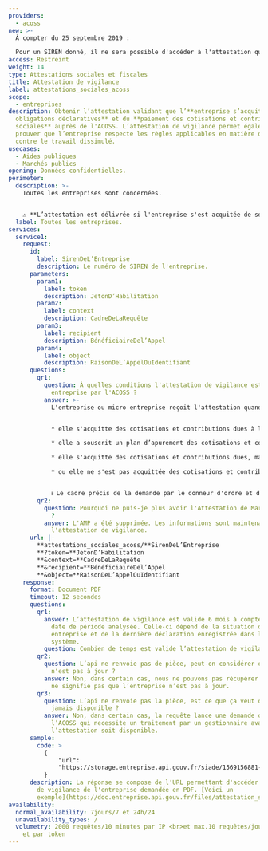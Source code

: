 ```yaml
---
providers:
  - acoss
new: >-
  À compter du 25 septembre 2019 :

  Pour un SIREN donné, il ne sera possible d'accéder à l'attestation que 10 fois par jour ; là où avant il n'y avait pas limite. Une fois cette limite atteinte il faudra attendre le lendemain (à partir de 00h00) pour obtenir de nouveau cette attestation. Cette limitation est mise en place directement par le fournisseur de données (ACOSS). **Il est donc recommandé de ré-utiliser la pièce fournie et hosté par API Entreprise plutôt que de renouveler vos appels pour une même attestation à quelques jours voire semaines d'interval**
access: Restreint
weight: 14
type: Attestations sociales et fiscales
title: Attestation de vigilance
label: attestations_sociales_acoss
scope:
  - entreprises
description: Obtenir l’attestation validant que l’**entreprise s’acquitte de ses
  obligations déclaratives** et du **paiement des cotisations et contributions
  sociales** auprès de l'ACOSS. L’attestation de vigilance permet également de
  prouver que l’entreprise respecte les règles applicables en matière de lutte
  contre le travail dissimulé.
usecases:
  - Aides publiques
  - Marchés publics
opening: Données confidentielles.
perimeter:
  description: >-
    Toutes les entreprises sont concernées.


    ⚠️ **L’attestation est délivrée si l'entreprise s'est acquitée de ses contributions et cotisations.**
  label: Toutes les entreprises.
services:
  service1:
    request:
      id:
        label: SirenDeL’Entreprise
        description: Le numéro de SIREN de l'entreprise.
      parameters:
        param1:
          label: token
          description: JetonD’Habilitation
        param2:
          label: context
          description: CadreDeLaRequête
        param3:
          label: recipient
          description: BénéficiaireDel’Appel
        param4:
          label: object
          description: RaisonDeL’AppelOuIdentifiant
      questions:
        qr1:
          question: À quelles conditions l'attestation de vigilance est délivrée à une
            entreprise par l'ACOSS ?
          answer: >-
            L'entreprise ou micro entreprise reçoit l'attestation quand :


            * elle s'acquitte des cotisations et contributions dues à leur date normale d’exigibilité ;

            * elle a souscrit un plan d’apurement des cotisations et contributions restant dues, qu’elle respecte ;

            * elle s'acquitte des cotisations et contributions dues, mais elle n’est pas à jour par ailleurs dans le paiement des majorations et pénalités ;

            * ou elle ne s'est pas acquittée des cotisations et contributions dues mais en conteste le montant par recours contentieux.


            ℹ️ Le cadre précis de la demande par le donneur d'ordre et de la délivrance de l'attestation à l'entreprise est expliqué sur le site de l'ACOSS :[ https://www.urssaf.fr/portail/home/employeur/declarer-et-payer/obtenir-une-attestation/attestation-de-vigilance.html](<Quand est-ce que l'attestation de vigilance est délivrée par l'ACOSS ?>){:target="_blank"}
        qr2:
          question: Pourquoi ne puis-je plus avoir l'Attestation de Marché Publique (AMP)
            ?
          answer: L'AMP a été supprimée. Les informations sont maintenant contenues dans
            l'attestation de vigilance.
      url: |-
        **attestations_sociales_acoss/**SirenDeL’Entreprise
        **?token=**JetonD’Habilitation
        **&context=**CadreDeLaRequête
        **&recipient=**BénéficiaireDel’Appel
        **&object=**RaisonDeL’AppelOuIdentifiant
    response:
      format: Document PDF
      timeout: 12 secondes
      questions:
        qr1:
          answer: L’attestation de vigilance est valide 6 mois à compter de la dernière
            date de période analysée. Celle-ci dépend de la situation de chaque
            entreprise et de la dernière déclaration enregistrée dans le
            système.
          question: Combien de temps est valide l’attestation de vigilance ?
        qr2:
          question: L’api ne renvoie pas de pièce, peut-on considérer que l'entreprise
            n'est pas à jour ?
          answer: Non, dans certain cas, nous ne pouvons pas récupérer l’attestation. Ça
            ne signifie pas que l’entreprise n’est pas à jour.
        qr3:
          question: L’api ne renvoie pas la pièce, est ce que ça veut dire qu’elle ne sera
            jamais disponible ?
          answer: Non, dans certain cas, la requête lance une demande dans le système de
            l’ACOSS qui necessite un traitement par un gestionnaire avant que
            l’attestation soit disponible.
      sample:
        code: >
          {
              "url":
              "https://storage.entreprise.api.gouv.fr/siade/1569156881-f749d75e2bfd443316e2e02d59015f-attestation_vigilance_acoss.pdf"
          }
      description: La réponse se compose de l'URL permettant d'accéder à l’attestation
        de vigilance de l'entreprise demandée en PDF. [Voici un
        exemple](https://doc.entreprise.api.gouv.fr/files/attestation_sociale.pdf).
availability:
  normal_availability: 7jours/7 et 24h/24
  unavailability_types: /
  volumetry: 2000 requêtes/10 minutes par IP <br>et max.10 requêtes/jour par SIREN
    et par token
---
```

